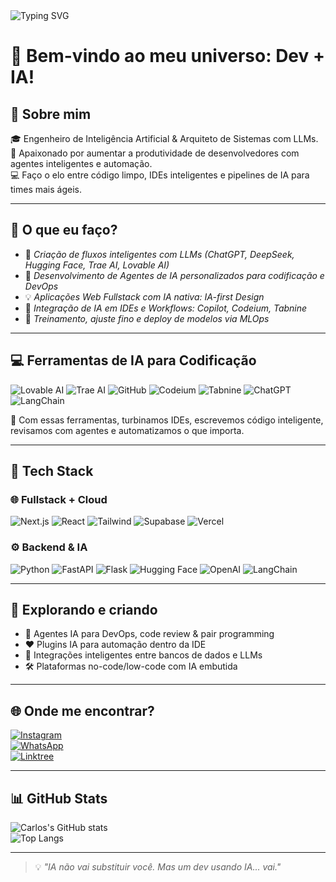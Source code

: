 <!-- Banner animado -->
<img src="https://readme-typing-svg.herokuapp.com?font=Fira+Code&size=22&pause=1000&color=00FACC&center=true&vCenter=true&width=600&lines=AI+Engineer+%7C+Boosting+Dev+Productivity+with+LLMs+%7C+Fullstack+Developer+%7C+Open+Source+Enthusiast" alt="Typing SVG" />

# 👋 Bem-vindo ao meu universo: Dev + IA!

## 🧠 Sobre mim

🎓 Engenheiro de Inteligência Artificial & Arquiteto de Sistemas com LLMs.  
🚀 Apaixonado por aumentar a produtividade de desenvolvedores com agentes inteligentes e automação.  
💻 Faço o elo entre código limpo, IDEs inteligentes e pipelines de IA para times mais ágeis.

---

## 🚀 O que eu faço?

- 🔧 *Criação de fluxos inteligentes com LLMs (ChatGPT, DeepSeek, Hugging Face, Trae AI, Lovable AI)*
- 🤖 *Desenvolvimento de Agentes de IA personalizados para codificação e DevOps*
- 💡 *Aplicações Web Fullstack com IA nativa: IA-first Design*
- 🧩 *Integração de IA em IDEs e Workflows: Copilot, Codeium, Tabnine*
- 🧠 *Treinamento, ajuste fino e deploy de modelos via MLOps*

---

## 💻 Ferramentas de IA para Codificação

![ Lovable AI](https://img.shields.io/badge/Lovable_AI-FFB3C1?style=flat-square&logo=heart&logoColor=black)
![Trae AI](https://img.shields.io/badge/Trae_AI-FFDB58?style=flat-square&logo=robotd&logoColor=black)
![GitHub](https://img.shields.io/badge/GitHub-181717?style=flat-square&logo=github&logoColor=white)
![Codeium](https://img.shields.io/badge/Codeium-3B82F6?style=flat-square&logo=code&logoColor=white)
![Tabnine](https://img.shields.io/badge/Tabnine-6C33FF?style=flat-square&logo=tabnine&logoColor=white)
![ChatGPT](https://img.shields.io/badge/ChatGPT-74aa9c?style=flat-square&logo=openai&logoColor=white)
![LangChain](https://img.shields.io/badge/LangChain-000000?style=flat-square&logo=chainlink)

🧰 Com essas ferramentas, turbinamos IDEs, escrevemos código inteligente, revisamos com agentes e automatizamos o que importa.

---

## 🔧 Tech Stack

### 🌐 Fullstack + Cloud

![Next.js](https://img.shields.io/badge/-Next.js-black?style=flat-square&logo=nextdotjs)
![React](https://img.shields.io/badge/-React-black?style=flat-square&logo=react)
![Tailwind](https://img.shields.io/badge/-Tailwind_CSS-38B2AC?style=flat-square&logo=tailwind-css)
![Supabase](https://img.shields.io/badge/-Supabase-3ECF8E?style=flat-square&logo=supabase)
![Vercel](https://img.shields.io/badge/-Vercel-black?style=flat-square&logo=vercel)

### ⚙️ Backend & IA

![Python](https://img.shields.io/badge/-Python-black?style=flat-square&logo=python)
![FastAPI](https://img.shields.io/badge/-FastAPI-009688?style=flat-square&logo=fastapi)
![Flask](https://img.shields.io/badge/-Flask-black?style=flat-square&logo=flask)
![Hugging Face](https://img.shields.io/badge/-Hugging_Face-F9A03C?style=flat-square&logo=huggingface)
![OpenAI](https://img.shields.io/badge/-OpenAI-412991?style=flat-square&logo=openai)
![LangChain](https://img.shields.io/badge/-LangChain-black?style=flat-square&logo=chainlink)

---

## 🧪 Explorando e criando

- 🤖 Agentes IA para DevOps, code review & pair programming  
- ❤️ Plugins IA para automação dentro da IDE  
- 🔗 Integrações inteligentes entre bancos de dados e LLMs  
- 🛠️ Plataformas no-code/low-code com IA embutida

---

## 🌐 Onde me encontrar?

[![Instagram](https://img.shields.io/badge/@seu_usuario-E4405F?style=for-the-badge&logo=instagram&logoColor=white)](https://www.instagram.com/seu-usuario)  
[![WhatsApp](https://img.shields.io/badge/Chamar_no_WhatsApp-25D366?style=for-the-badge&logo=whatsapp&logoColor=white)](https://call.whatsapp.com/voice/+5527999990362)  
[![Linktree](https://img.shields.io/badge/Meus_Links-39E09B?style=for-the-badge&logo=linktree&logoColor=white)](https://linktr.ee/devnautcoder)

---

## 📊 GitHub Stats

![Carlos's GitHub stats](https://github-readme-stats.vercel.app/api?username=devnaut-coder&show_icons=true&theme=tokyonight)  
![Top Langs](https://github-readme-stats.vercel.app/api/top-langs/?username=devnaut-coder&layout=compact&theme=tokyonight)

---

> 💡 *"IA não vai substituir você. Mas um dev usando IA... vai."*
